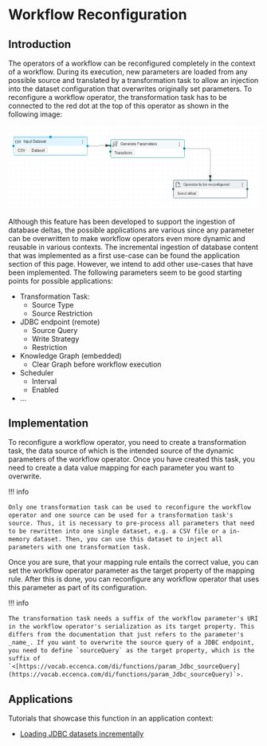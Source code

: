 # Workflow Reconfiguration

## Introduction

The operators of a workflow can be reconfigured completely in the context of a workflow. During its execution, new parameters are loaded from any possible source and translated by a transformation task to allow an injection into the dataset configuration that overwrites originally set parameters. To reconfigure a workflow operator, the transformation task has to be connected to the red dot at the top of this operator as shown in the following image:

![Workflow config port](wf-config-port.png)

Although this feature has been developed to support the ingestion of database deltas, the possible applications are various since any parameter can be overwritten to make workflow operators even more dynamic and reusable in various contexts. The incremental ingestion of database content that was implemented as a first use-case can be found the application section of this page. However, we intend to add other use-cases that have been implemented. The following parameters seem to be good starting points for possible applications:

- Transformation Task:
    - Source Type
    - Source Restriction
- JDBC endpoint (remote)
    - Source Query
    - Write Strategy
    - Restriction
- Knowledge Graph (embedded)
    - Clear Graph before workflow execution
- Scheduler
    - Interval
    - Enabled
- …

## Implementation

To reconfigure a workflow operator, you need to create a transformation task, the data source of which is the intended source of the dynamic parameters of the workflow operator. Once you have created this task, you need to create a data value mapping for each parameter you want to overwrite.

!!! info

    Only one transformation task can be used to reconfigure the workflow operator and one source can be used for a transformation task's source. Thus, it is necessary to pre-process all parameters that need to be rewritten into one single dataset, e.g. a CSV file or a in-memory dataset. Then, you can use this dataset to inject all parameters with one transformation task.

Once you are sure, that your mapping rule entails the correct value, you can set the workflow operator parameter as the target property of the mapping rule. After this is done, you can reconfigure any workflow operator that uses this parameter as part of its configuration.

!!! info

    The transformation task needs a suffix of the workflow parameter's URI in the workflow operator's serialization as its target property. This differs from the documentation that just refers to the parameter's _name_. If you want to overwrite the source query of a JDBC endpoint, you need to define `sourceQuery` as the target property, which is the suffix of `<[https://vocab.eccenca.com/di/functions/param_Jdbc_sourceQuery](https://vocab.eccenca.com/di/functions/param_Jdbc_sourceQuery)`>.

## Applications

Tutorials that showcase this function in an application context:

- [Loading JDBC datasets incrementally](/build/workflow-reconfiguration/loading-jdbc-datasets-incrementally)